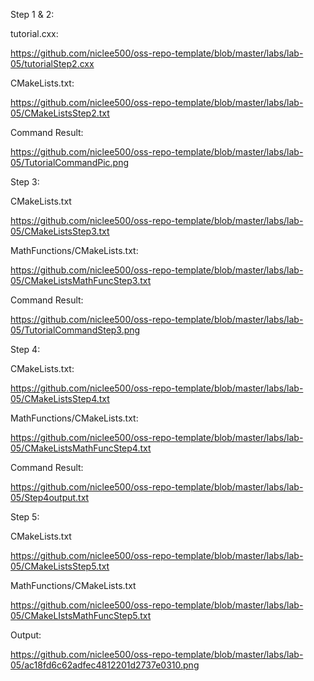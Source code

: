 
Step 1 & 2:

tutorial.cxx:

https://github.com/niclee500/oss-repo-template/blob/master/labs/lab-05/tutorialStep2.cxx

CMakeLists.txt:

https://github.com/niclee500/oss-repo-template/blob/master/labs/lab-05/CMakeListsStep2.txt

Command Result:

https://github.com/niclee500/oss-repo-template/blob/master/labs/lab-05/TutorialCommandPic.png

Step 3:

CMakeLists.txt

https://github.com/niclee500/oss-repo-template/blob/master/labs/lab-05/CMakeListsStep3.txt

MathFunctions/CMakeLists.txt:

https://github.com/niclee500/oss-repo-template/blob/master/labs/lab-05/CMakeListsMathFuncStep3.txt

Command Result:

https://github.com/niclee500/oss-repo-template/blob/master/labs/lab-05/TutorialCommandStep3.png

Step 4:

CMakeLists.txt:

https://github.com/niclee500/oss-repo-template/blob/master/labs/lab-05/CMakeListsStep4.txt


MathFunctions/CMakeLists.txt:

https://github.com/niclee500/oss-repo-template/blob/master/labs/lab-05/CMakeListsMathFuncStep4.txt

Command Result:

https://github.com/niclee500/oss-repo-template/blob/master/labs/lab-05/Step4output.txt

Step 5:

CMakeLists.txt

https://github.com/niclee500/oss-repo-template/blob/master/labs/lab-05/CMakeListsStep5.txt

MathFunctions/CMakeLists.txt

https://github.com/niclee500/oss-repo-template/blob/master/labs/lab-05/CMakeLIstsMathFuncStep5.txt

Output:

https://github.com/niclee500/oss-repo-template/blob/master/labs/lab-05/ac18fd6c62adfec4812201d2737e0310.png



